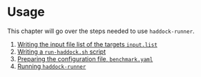 # Usage

This chapter will go over the steps needed to use `haddock-runner`.

1. [Writing the input file list of the targets `input.list`](./writing-a-input.list-file.md)
2. [Writing a `run-haddock.sh` script](./writing-a-run-haddock.sh-script.md)
3. [Preparing the configuration file, `benchmark.yaml`](./writing-the-benchmark.yaml-file.md)
4. [Running `haddock-runner`](./running-haddock-runner.md)

